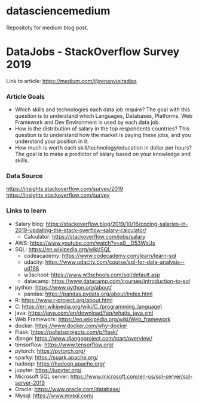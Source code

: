 # datasciencemedium
Repositoty for medium blog post.
  
  
# DataJobs - StackOverflow Survey 2019
Link to article: https://medium.com/@renanvieiradias
  

### Article Goals
 - Which skills and technologies each data job require?
 The goal with this question is to understand which Languages, Databases, Platforms, Web Framework and Dev Environment is used by each data job.
 - How is the distribution of salary in the top respondents countries?
 This question is to understand how the market is paying these jobs, and you understand your position in it.
 - How much is worth each skill/technology/education in dollar per hours?
 The goal is to make a predictor of salary based on your knowledge and skills. 
   

### Data Source
https://insights.stackoverflow.com/survey/2019  
https://insights.stackoverflow.com/survey
  
### Links to learn
 - Salary blog: https://stackoverflow.blog/2019/10/16/coding-salaries-in-2019-updating-the-stack-overflow-salary-calculator/
 	- Calculator: https://stackoverflow.com/jobs/salary
 - AWS: https://www.youtube.com/watch?v=a9__D53WsUs
 - SQL: https://en.wikipedia.org/wiki/SQL
 	- codeacademy: https://www.codecademy.com/learn/learn-sql
 	- udacity: https://www.udacity.com/course/sql-for-data-analysis--ud198
 	- w3school: https://www.w3schools.com/sql/default.asp
 	- datacamp: https://www.datacamp.com/courses/introduction-to-sql
 - python: https://www.python.org/about/
 	- pandas: https://pandas.pydata.org/about/index.html
 - R: https://www.r-project.org/about.html
 - C: https://en.wikipedia.org/wiki/C_(programming_language)
 - java: https://java.com/en/download/faq/whatis_java.xml
 - Web Framework: https://en.wikipedia.org/wiki/Web_framework
 - docker: https://www.docker.com/why-docker
 - Flask: https://palletsprojects.com/p/flask/
 - django: https://www.djangoproject.com/start/overview/
 - tensorflow: https://www.tensorflow.org/
 - pytorch: https://pytorch.org/
 - sparky: https://spark.apache.org/
 - hadoop: https://hadoop.apache.org/
 - jupyter: https://jupyter.org/
 - Microsoft SQL server: https://www.microsoft.com/en-us/sql-server/sql-server-2019
 - Oracle: https://www.oracle.com/database/
 - Mysql: https://www.mysql.com/